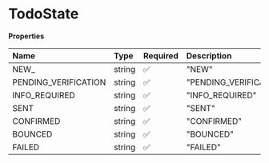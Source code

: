 # TodoState

**Properties**

| Name                 | Type   | Required | Description            |
| :------------------- | :----- | :------- | :--------------------- |
| NEW\_                | string | ✅       | "NEW"                  |
| PENDING_VERIFICATION | string | ✅       | "PENDING_VERIFICATION" |
| INFO_REQUIRED        | string | ✅       | "INFO_REQUIRED"        |
| SENT                 | string | ✅       | "SENT"                 |
| CONFIRMED            | string | ✅       | "CONFIRMED"            |
| BOUNCED              | string | ✅       | "BOUNCED"              |
| FAILED               | string | ✅       | "FAILED"               |

<!-- This file was generated by liblab | https://liblab.com/ -->

